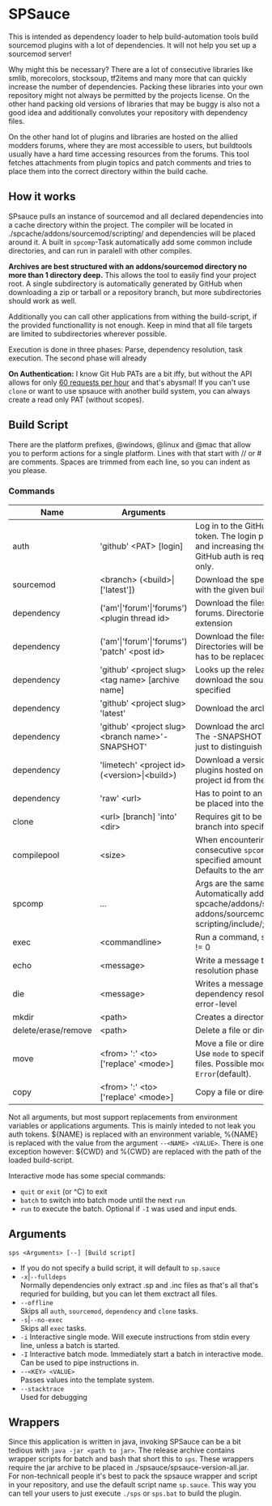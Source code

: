 SPSauce
======

This is intended as dependency loader to help build-automation tools build sourcemod plugins with a lot of dependencies.
It will not help you set up a sourcemod server!

Why might this be necessary? There are a lot of consecutive libraries like smlib, morecolors, stocksoup, tf2items and many more
that can quickly increase the number of dependencies. Packing these libraries into your own repository might not always be 
permitted by the projects license. On the other hand packing old versions of libraries that may be buggy is also not a good 
idea and additionally convolutes your repository with dependency files.

On the other hand lot of plugins and libraries are hosted on the allied modders forums, where they are most accessible
to users, but buildtools usually have a hard time accessing resources from the forums. This tool fetches attachments
from plugin topics and patch comments and tries to place them into the correct directory within the build cache.

How it works
-----

SPsauce pulls an instance of sourcemod and all declared dependencies into a cache directory within the project.
The compiler will be located in ./spcache/addons/sourcemod/scripting/ and dependencies will be placed around it.
A built in `spcomp`-Task automatically add some common include directories, and can run in paralell with other compiles.

**Archives are best structured with an addons/sourcemod directory no more than 1 directory deep.** This allows the tool to 
easily find your project root. A single subdirectory is automatically generated by GitHub when downloading a zip or 
tarball or a repository branch, but more subdirectories should work as well.

Additionally you can call other applications from withing the build-script, if the provided functionallity is not enough.
Keep in mind that all file targets are limited to subdirectories wherever possible.

Execution is done in three phases: Parse, dependency resolution, task execution. The second phase  will already 

**On Authentication:** I know Git Hub PATs are a bit iffy, but without the API allows for only [60 requests per hour](https://docs.github.com/en/rest/overview/resources-in-the-rest-api#rate-limiting) and that's abysmal! If you can't use
`clone` or want to use spsauce with another build system, you can always create a read only PAT (without scopes).

Build Script
-----
There are the platform prefixes, @windows, @linux and @mac that allow you to perform actions for a single platform.
Lines with that start with // or # are comments. Spaces are trimmed from each line, so you can indent as you please.

### Commands
| Name | Arguments | Description |
|----|----|----|
| auth | 'github' \<PAT> [login] | Log in to the GitHub API with a personal access token. The login parameter is for organisations and increasing the request limit even more. GitHub auth is required for `dependency github` only. |
| sourcemod | \<branch> (\<build>\|['latest']) | Download the specified sourcemod branch, with the given build number or the latest build |
| dependency | ('am'\|'forum'\|'forums') \<plugin thread id> | Download the files from a plugin posted on the forums. Directories will be guessed by file extension |
| dependency | ('am'\|'forum'\|'forums') 'patch' \<post id> | Download the files from a single forum post id. Directories will be guessed again, and the file has to be replaced |
| dependency | 'github' \<project slug> \<tag name> [archive name] | Looks up the release tag in the repo. Will download the sources if no other archive was specified |
| dependency | 'github' \<project slug> 'latest' | Download the archive for the main branch |
| dependency | 'github' \<project slug> \<branch name>'-SNAPSHOT' | Download the archive for the specified branch. The -SNAPSHOT suffix for the branch name is just to distinguish between release tags |
| dependency | 'limetech' \<project id> (\<version>\|\<build>) | Download a version or build of one of asherkins plugins hosted on limetech.org. Take the project id from the url in the version list |
| dependency | 'raw' \<url> | Has to point to an archive or known file type to be placed into the cache folder |
| clone | \<url> [branch] 'into' \<dir> | Requires git to be installed, clones the specified branch into specified directory within spcache |
| compilepool | \<size> | When encountering `spcomp` tasks, collect all consecutive `spcomp` tasks and execute the specified amount of tasks at the same time. Defaults to the amount of CPUs you have |
| spcomp | ... | Args are the same as for the sp compiler. Automatically adds the include directories spcache/addons/sourcemod/scripting/include/; addons/sourcemod/scripting/include/; scripting/include/; include/ |
| exec | \<commandline> | Run a command, script cancelles on exit value != 0 |
| echo | \<message> | Write a message to std out during dependency resolution phase |
| die | \<message> | Writes a message to std out during dependency resolution phase and exits with error-level |
| mkdir | \<path> | Creates a directory within cwd |
| delete/erase/remove | \<path> | Delete a file or directory recursively within cwd |
| move | \<from> ':' \<to> ['replace' \<mode>] | Move a file or directory within cwd.<br>Use `mode` to specify how to handle duplicate files. Possible modes are `All`, `Older`, `Skip` and `Error`(default). |
| copy | \<from> ':' \<to> ['replace' \<mode>] | Copy a file or directory within cwd (like move) |

Not all arguments, but most support replacements from environment variables or applications arguments. This is mainly inteded to not leak you auth tokens.
${NAME} is replaced with an environment variable, %{NAME} is replaced with the value from the argument `--<NAME> <VALUE>`. There is one exception however:
${CWD} and %{CWD} are replaced with the path of the loaded build-script.

Interactive mode has some special commands:
* `quit` or `exit` (or ^C) to exit
* `batch` to switch into batch mode until the next `run`
* `run` to execute the batch. Optional if `-I` was used and input ends.

Arguments
-----

`sps <Arguments> [--] [Build script]`
* If you do not specify a build script, it will default to `sp.sauce`
* `-x`|`--fulldeps`<br> Normally dependencies only extract .sp and .inc files as that's all that's requried for building, but you can let them exctract all files.
* `--offline`<br> Skips all `auth`, `sourcemod`, `dependency` and `clone` tasks.
* `-s`|`--no-exec`<br> Skips all `exec` tasks.
* `-i` Interactive single mode. Will execute instructions from stdin every line, unless a batch is started.
* `-I` Interactive batch mode. Immediately start a batch in interactive mode. Can be used to pipe instructions in.
* `--<KEY> <VALUE>`<br> Passes values into the template system.
* `--stacktrace`<br> Used for debugging

Wrappers
-----
Since this application is written in java, invoking SPSauce can be a bit tedious with `java -jar <path to jar>`.
The release archive contains wrapper scripts for batch and bash that short this to `sps`. These wrappers require the
jar archive to be placed in ./spsauce/spsauce-version-all.jar.  
For non-technicall people it's best to pack the spsauce wrapper and script in your repository, and use the default
script name `sp.sauce`. This way you can tell your users to just execute `./sps` or `sps.bat` to build the plugin.
